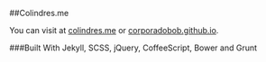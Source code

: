 ##Colindres.me

You can visit at [colindres.me](http://colindres.me/) or [corporadobob.github.io](http://corporadobob.github.io/).

###Built With
Jekyll, SCSS, jQuery, CoffeeScript, Bower and Grunt
